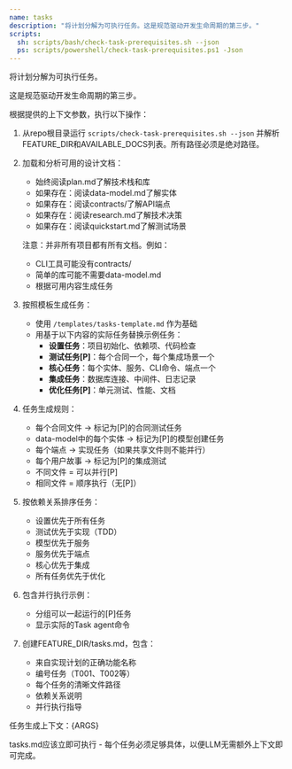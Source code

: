 ```yaml
---
name: tasks
description: "将计划分解为可执行任务。这是规范驱动开发生命周期的第三步。"
scripts:
  sh: scripts/bash/check-task-prerequisites.sh --json
  ps: scripts/powershell/check-task-prerequisites.ps1 -Json
---
```


将计划分解为可执行任务。

这是规范驱动开发生命周期的第三步。

根据提供的上下文参数，执行以下操作：

1. 从repo根目录运行 `scripts/check-task-prerequisites.sh --json` 并解析FEATURE_DIR和AVAILABLE_DOCS列表。所有路径必须是绝对路径。
2. 加载和分析可用的设计文档：
   - 始终阅读plan.md了解技术栈和库
   - 如果存在：阅读data-model.md了解实体
   - 如果存在：阅读contracts/了解API端点
   - 如果存在：阅读research.md了解技术决策
   - 如果存在：阅读quickstart.md了解测试场景

   注意：并非所有项目都有所有文档。例如：
   - CLI工具可能没有contracts/
   - 简单的库可能不需要data-model.md
   - 根据可用内容生成任务

3. 按照模板生成任务：
   - 使用 `/templates/tasks-template.md` 作为基础
   - 用基于以下内容的实际任务替换示例任务：
     * **设置任务**：项目初始化、依赖项、代码检查
     * **测试任务[P]**：每个合同一个，每个集成场景一个
     * **核心任务**：每个实体、服务、CLI命令、端点一个
     * **集成任务**：数据库连接、中间件、日志记录
     * **优化任务[P]**：单元测试、性能、文档

4. 任务生成规则：
   - 每个合同文件 → 标记为[P]的合同测试任务
   - data-model中的每个实体 → 标记为[P]的模型创建任务
   - 每个端点 → 实现任务（如果共享文件则不能并行）
   - 每个用户故事 → 标记为[P]的集成测试
   - 不同文件 = 可以并行[P]
   - 相同文件 = 顺序执行（无[P]）

5. 按依赖关系排序任务：
   - 设置优先于所有任务
   - 测试优先于实现（TDD）
   - 模型优先于服务
   - 服务优先于端点
   - 核心优先于集成
   - 所有任务优先于优化

6. 包含并行执行示例：
   - 分组可以一起运行的[P]任务
   - 显示实际的Task agent命令

7. 创建FEATURE_DIR/tasks.md，包含：
   - 来自实现计划的正确功能名称
   - 编号任务（T001、T002等）
   - 每个任务的清晰文件路径
   - 依赖关系说明
   - 并行执行指导

任务生成上下文：{ARGS}

tasks.md应该立即可执行 - 每个任务必须足够具体，以便LLM无需额外上下文即可完成。